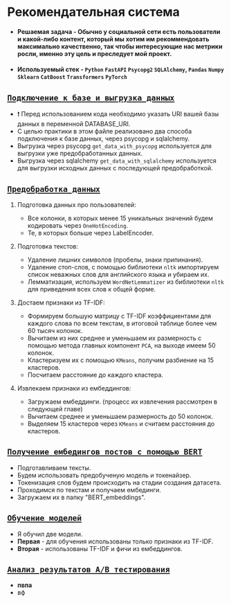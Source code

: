 # Рекомендательная система

* #### __Решаемая задача__ - Обычно у социальной сети есть пользователи и какой-либо контент, который мы хотим им рекоммендовать максимально качественно, так чтобы интересующие нас метрики росли, именно эту цель и преследует мой проект.
* #### __Используемый стек__ - `Python` `FastAPI` `Psycopg2` `SQLAlchemy`, `Pandas` `Numpy` `Sklearn` `CatBoost` `Transformers` `PyTorch`

## [`Подключение к базе и выгрузка данных`](https://github.com/vladpobol/Recommender_system/blob/master/connect_database.py "посмотреть код")

* ❗ Перед использованием кода необходимо указать URI вашей базы данных в переменной DATABASE_URI.
* С целью практики в этом файле реализовано два способа подключения к базе данных, через psycopg и sqlalchemy.
* Выгрузка через psycopg `get_data_with_psycopg` используется для выгрузки уже предобработанных данных.
* Выгрузка через sqlalchemy `get_data_with_sqlalchemy` используется для выгрузки исходных данных с последующей предобработкой. 

## [`Предобработка данных`](https://github.com/vladpobol/Recommender_system/blob/master/preprocessing_data.py "посмотреть код")

1. Подготовка данных про пользователей:
    - Все колонки, в которых менее 15 уникальных значений будем кодировать через `OneHotEnсoding`.
    - Те, в которых больше через LabelEncoder.
      
2. Подготовка текстов:
    - Удаление лишних символов (пробелы, знаки припинания).
    - Удаление стоп-слов, с помощью библиотеки `nltk` импортируем список неважных слов для английского языка и убираем их.
    - Лемматизация, используем `WordNetLemmatizer` из библиотеки `nltk` для приведения всех слов к общей форме.
      
3. Достаем признаки из TF-IDF:
    - Формируем большую матрицу с TF-IDF коэффициентами для каждого слова по всем текстам, в итоговой таблице более чем 60 тысяч колонок.
    - Вычитаем из них среднее и уменьшаем их размерность с помощью метода главных компонент `PCA`, на выходе имеем 50 колонок.
    - Кластеризуем их с помощью `KMeans`, получим разбиение на 15 кластеров.
    - Посчитаем расстояние до каждого кластера.
      
4. Извлекаем признаки из ембеддингов:
    - Загружаем ембеддинги. (процесс их извлечения рассмотрен в следующей главе)
    - Вычитаем среднее и уменьшаем размерность до 50 колонок.
    - Выделяем 15 кластеров через `KMeans` и считаем расстояния до кластеров.
   
## [`Получение ембедингов постов с помощью BERT`](https://github.com/vladpobol/Recommender_system/blob/master/get_embeddings_with_BERT.py "посмотреть код")

* Подготавливаем тексты.
* Будем использовать предобученую модель и токенайзер.
* Токенизация слов будем происходить на стадии создания датасета.
* Проходимся по текстам и получаем ембединги.
* Загружаем их в папку "BERT_embeddings".

## [`Обучение моделей`](https://github.com/vladpobol/notebooks/blob/main/Recommender_system/train_models.ipynb "посмотреть ноутбук")

* Я обучил две модели.
* **Первая** - для обучения использованы только признаки из TF-IDF.
* **Вторая** - использованы TF-IDF и фичи из ембеддингов.

## [`Анализ результатов A/B тестирования`](https://github.com/vladpobol/notebooks/blob/main/Recommender_system/analysis_of_ab_test_results.ipynb "посмотреть ноутбук")

* **пвпа** 
* вф
  







